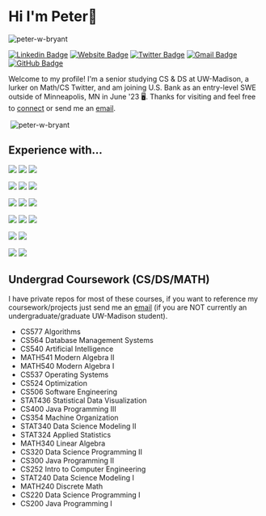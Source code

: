 # Hi I'm Peter👋
<p align="left"> <img src="https://komarev.com/ghpvc/?username=peter-w-bryant&label=Profile%20views&color=0e75b6&style=flat" alt="peter-w-bryant" /> </p>


[![Linkedin Badge](https://img.shields.io/badge/-PeterBryant-blue?style=flat&logo=Linkedin&logoColor=white&link=https://www.linkedin.com/in/peter-bryant-33b7091b6/)](https://www.linkedin.com/in/peter-bryant-33b7091b6/)
[![Website Badge](https://img.shields.io/badge/-peterbryant.me-47CCCC?style=flat&logo=Google-Chrome&logoColor=white&link=https://peterbryant.me)](https://peterbryant.me/)
[![Twitter Badge](https://img.shields.io/badge/-@peterwbryant-1ca0f1?style=flat&labelColor=1ca0f1&logo=twitter&logoColor=white&link=https://twitter.com/peterwbryant)](https://twitter.com/peterwbryant)
[![Gmail Badge](https://img.shields.io/badge/-peterbryant.v1-c14438?style=flat&logo=Gmail&logoColor=white&link=mailto:peterbryant.v1@gmail.com)](mailto:peterbryant.v1@gmail.com)
[![GitHub Badge](https://img.shields.io/badge/black?style=flat&logo=GitHub&logoColor=white&link=https://github.com/peter-w-bryant/)](https://github.com/peter-w-bryant/)

Welcome to my profile! I'm a senior studying CS & DS at UW-Madison, a lurker on Math/CS Twitter, and am joining U.S. Bank as an entry-level SWE outside of Minneapolis, MN in June '23 🖥️. Thanks for visiting and feel free to [connect](https://www.linkedin.com/in/peter-bryant-33b7091b6/) or send me an [email](mailto:peterbryant.v1@gmail.com).

<p>
&nbsp;<img align="center" src="https://github-readme-stats.vercel.app/api?username=peter-w-bryant&show_icons=true&locale=en&theme=tokyonight" alt="peter-w-bryant" />
</p>

## Experience with...
<img src = "https://img.shields.io/badge/-Git-E84E31?style=flat&logo=Git&logoColor=white"> <img src = "https://img.shields.io/badge/-Gitlab-F46A25?style=flat&logo=Gitlab&logoColor=white"> <img src = "https://img.shields.io/badge/-Docker-2392E6?style=flat&logo=Docker&logoColor=white">

<img src = "https://img.shields.io/badge/-Python-366C9C?style=flat&logo=Python&logoColor=white"> <img src="https://img.shields.io/badge/-Flask-000000?style=flat&logo=Flask&logoColor=white"> <img src="https://img.shields.io/badge/-FastAPI-059487?style=flat&logo=FastAPI&logoColor=white">

<img src = "https://img.shields.io/badge/-MySQL-DD8A00?style=flat&logo=mysql&logoColor=white"> <img src = "https://img.shields.io/badge/-PostgreSQL-31648C?style=flat&logo=PostgreSQL&logoColor=white"> <img src = "https://img.shields.io/badge/-SQLite-6EB9E4?style=flat&logo=SQLite&logoColor=white">

<img src = "https://img.shields.io/badge/-JavaScript-E8D44D?style=flat&logo=javascript&logoColor=white"> <img src = "https://img.shields.io/badge/-HTML5-DD4B25?style=flat&logo=HTML5&logoColor=white"> <img src = "https://img.shields.io/badge/-CSS-4762E0?style=flat&logo=CSS3&logoColor=white">

<img src = "https://img.shields.io/badge/-R-2468B9?style=flat&logo=r&logoColor=white"> <img src = "https://img.shields.io/badge/-Julia-8F55AC?style=flat&logo=Julia&logoColor=white">

<img src = "https://img.shields.io/badge/-C-006BAA?style=flat&logo=C&logoColor=white"> <img src = "https://img.shields.io/badge/-gdb-7B7B7B?style=flat&logo=gdb&logoColor=white">


## Undergrad Coursework (CS/DS/MATH)
I have private repos for most of these courses, if you want to reference my coursework/projects just send me an [email](mailto:peterbryant.v1@gmail.com) (if you are NOT currently an undergraduate/graduate UW-Madison student).

- CS577 Algorithms
- CS564 Database Management Systems
- CS540 Artificial Intelligence
- MATH541 Modern Algebra II
- MATH540 Modern Algebra I
- CS537 Operating Systems
- CS524 Optimization
- CS506 Software Engineering
- STAT436 Statistical Data Visualization
- CS400 Java Programming III
- CS354 Machine Organization
- STAT340 Data Science Modeling II
- STAT324 Applied Statistics
- MATH340 Linear Algebra
- CS320 Data Science Programming II
- CS300 Java Programming II
- CS252 Intro to Computer Engineering
- STAT240 Data Science Modeling I
- MATH240 Discrete Math
- CS220 Data Science Programming I
- CS200 Java Programming I
  
